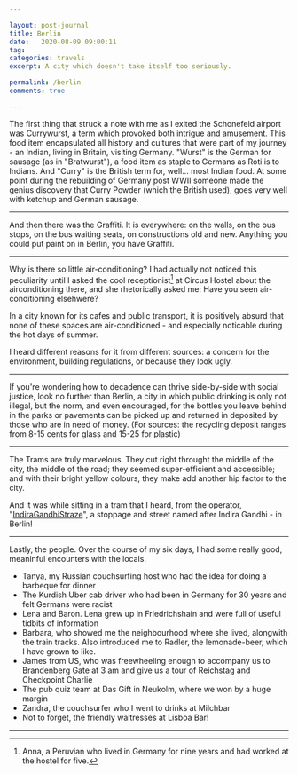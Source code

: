 ```yaml
---

layout: post-journal
title: Berlin
date:   2020-08-09 09:00:11
tag: 
categories: travels
excerpt: A city which doesn't take itself too seriously.

permalink: /berlin
comments: true

---
```




The first thing that struck a note with me as I exited the Schonefeld airport was Currywurst, a term which provoked both intrigue and amusement. This food item encapsulated all history and cultures that were part of my journey -  an Indian, living in Britain, visiting Germany. "Wurst" is the German for sausage (as in "Bratwurst"), a food item as staple to Germans as Roti is to Indians. And "Curry" is the British term for, well... most Indian food. At some point during the rebuilding of Germany post WWII someone made the genius discovery that Curry Powder (which the British used), goes very well with ketchup and German sausage.

-----


And then there was the Graffiti. It is everywhere: on the walls, on the bus stops, on the bus waiting seats, on constructions old and new. Anything you could put paint on in Berlin, you have Graffiti.

----

Why is there so little air-conditioning? I had actually not noticed this peculiarity until I asked the cool receptionist[^Anna] at Circus Hostel about the airconditioning there, and she rhetorically asked me: Have you seen air-conditioning elsehwere? 

[^Anna]: Anna, a Peruvian who lived in Germany for nine years and had worked at the hostel for five.

In a city known for its cafes and public transport, it is positively absurd that none of these spaces are air-conditioned - and especially noticable during the hot days of summer. 

I heard different reasons for it from different sources: a concern for the environment, building regulations, or because they look ugly.

-----

If you're wondering how to decadence can thrive side-by-side with social justice, look no further than Berlin, a city in which public drinking is only not illegal, but the norm, and even encouraged, for the bottles you leave behind in the parks or pavements can be picked up and returned in deposited  by those who are in need of money. (For sources: the recycling deposit ranges from 8-15 cents for glass and 15-25 for plastic)


----


The Trams are truly marvelous. They cut right throught the middle of the city, the middle of the road; they seemed super-efficient and accessible; and with their  bright yellow colours, they make add another hip factor to the city.

And it was while sitting in a tram that I heard, from the operator, "[IndiraGandhiStraze](https://de.wikipedia.org/wiki/Indira-Gandhi-Stra%C3%9Fe)", a stoppage and street named after Indira Gandhi - in Berlin! 

---

Lastly, the people. Over the course of my six days, I had some really good, meaninful encounters with the locals. 

- Tanya, my Russian couchsurfing host who had the idea for doing a barbeque for dinner
- The Kurdish Uber cab driver who had been in Germany for 30 years and felt Germans were racist
- Lena and Baron. Lena grew up in Friedrichshain and were full of useful tidbits of information
- Barbara, who showed me the neighbourhood where she lived, alongwith the train tracks. Also introduced me to Radler, the lemonade-beer, which I have grown to like. 
- James from US, who was freewheeling enough to accompany us to Brandenberg Gate at 3 am and give us a tour of Reichstag and Checkpoint Charlie
- The pub quiz team at Das Gift in Neukolm, where we won by a huge margin
- Zandra, the couchsurfer who I went to drinks at Milchbar
- Not to forget, the friendly waitresses at Lisboa Bar!


----







